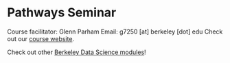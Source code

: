 # Pathways Seminar
Course facilitator: Glenn Parham
Email: g7250 [at] berkeley [dot] edu
Check out our [course website](tinyurl.com/pathwaysseminar).

Check out other [Berkeley Data Science modules](ds-modules.github.io/DS-Modules)!

